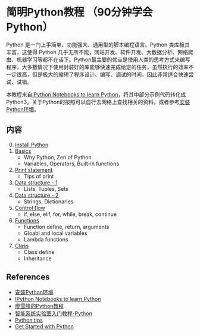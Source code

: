 
# 简明Python教程 （90分钟学会Python）

Python 是一门上手简单、功能强大、通用型的脚本编程语言。Python 类库极其丰富，这使得 Python 几乎无所不能，网站开发、软件开发、大数据分析、网络爬虫、机器学习等都不在话下。Python最主要的优点是使用人类的思考方式来编写程序，大多数情况下使用封装好的库能够快速完成给定的任务，虽然执行的效率不一定很高，但是极大的缩短了程序设计、编写、调试的时间，因此非常适合快速尝试、试错。

本教程来自[IPython Notebooks to learn Python](https://github.com/rajathkmp/Python-Lectures)，将其中部分示例代码转化成Python3。关于Python的按照可以自行去网络上查找相关的资料，或者参考[安装Python环境](../tips/InstallPython.md)。

## 内容
0. [Install Python](../tips/InstallPython.md)
1. [Basics](1_Basics.ipynb)
    - Why Python, Zen of Python
    - Variables, Operators, Built-in functions
2. [Print statement](2_Print_Statement.ipynb)
    - Tips of print
3. [Data structure - 1](3_Data_Structure_1.ipynb)
    - Lists, Tuples, Sets
4. [Data structure - 2](4_Data_Structure_2.ipynb)
    - Strings, Dictionaries
5. [Control flow](5_Control_Flow.ipynb)
    - if, else, elif, for, while, break, continue
6. [Functions](6_Function.ipynb)
    - Function define, return, arguments
    - Gloabl and local variables
    - Lambda functions
7. [Class](7_Class.ipynb)
    - Class define
    - Inheritance


## References
* [安装Python环境](../tips/InstallPython.md)
* [IPython Notebooks to learn Python](https://github.com/rajathkmp/Python-Lectures)
* [廖雪峰的Python教程](https://www.liaoxuefeng.com/wiki/1016959663602400)
* [智能系统实验室入门教程-Python](https://gitee.com/pi-lab/SummerCamp/tree/master/python)
* [Python tips](../tips/python)
* [Get Started with Python](Python.pdf)
